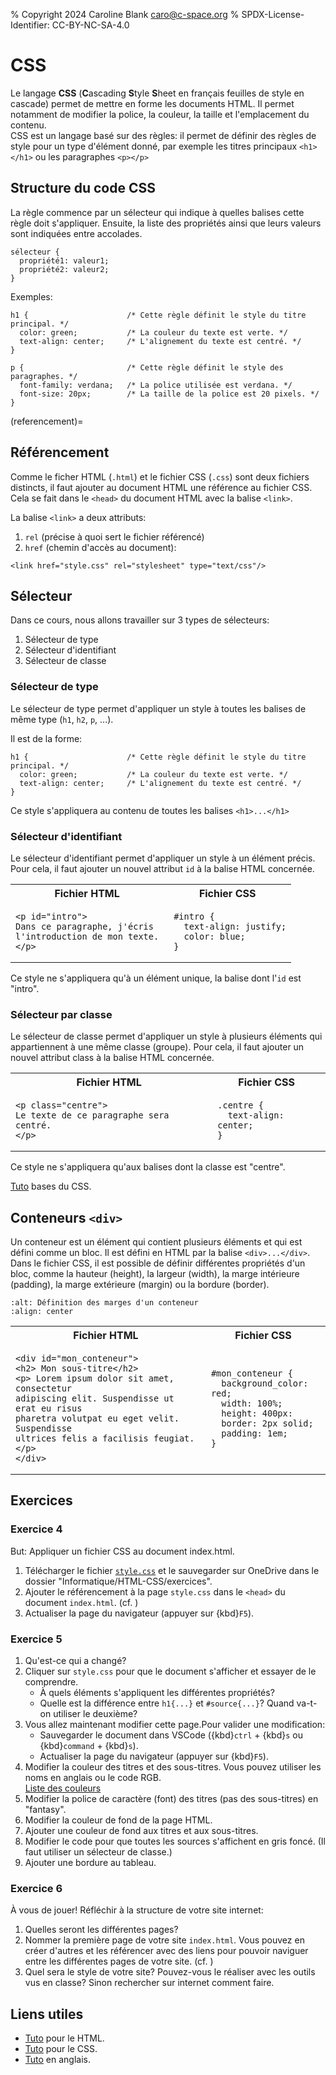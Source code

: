 % Copyright 2024 Caroline Blank <caro@c-space.org>
% SPDX-License-Identifier: CC-BY-NC-SA-4.0

# CSS

Le langage **CSS** (**C**ascading **S**tyle **S**heet en français feuilles de
style en cascade) permet de mettre en forme les documents HTML. Il permet
notamment de modifier la police, la couleur, la taille et l'emplacement du
contenu.\
CSS est un langage basé sur des règles: il permet de définir des règles de style
pour un type d'élément donné, par exemple les titres principaux `<h1></h1>` ou
les paragraphes `<p></p>`

## Structure du code CSS

La règle commence par un sélecteur qui indique à quelles balises cette règle
doit s'appliquer. Ensuite, la liste des propriétés ainsi que leurs valeurs sont
indiquées entre accolades.

```{code} css
sélecteur {
  propriété1: valeur1;
  propriété2: valeur2;
}
```

Exemples:

```{code} css
h1 {                      /* Cette règle définit le style du titre principal. */
  color: green;           /* La couleur du texte est verte. */
  text-align: center;     /* L'alignement du texte est centré. */
}
```

```{code} css
p {                       /* Cette règle définit le style des paragraphes. */
  font-family: verdana;   /* La police utilisée est verdana. */
  font-size: 20px;        /* La taille de la police est 20 pixels. */
}
```

(referencement)=
## Référencement

Comme le ficher HTML (`.html`) et le fichier CSS (`.css`) sont deux fichiers
distincts, il faut ajouter au document HTML une référence au fichier CSS. Cela
se fait dans le `<head>` du document HTML avec la balise `<link>`.

La balise `<link>` a deux attributs:

1. `rel` (précise à quoi sert le fichier référencé)
2. `href` (chemin d'accès au document):

```{code} html
<link href="style.css" rel="stylesheet" type="text/css"/>
```

## Sélecteur

Dans ce cours, nous allons travailler sur 3 types de sélecteurs:

1. Sélecteur de type
2. Sélecteur d'identifiant
3. Sélecteur de classe

### Sélecteur de type

Le sélecteur de type permet d'appliquer un style à toutes les balises de même
type (`h1`, `h2`, `p`, ...).

Il est de la forme:

```{code} css
h1 {                      /* Cette règle définit le style du titre principal. */
  color: green;           /* La couleur du texte est verte. */
  text-align: center;     /* L'alignement du texte est centré. */
}
```

Ce style s'appliquera au contenu de toutes les balises `<h1>...</h1>`

### Sélecteur d'identifiant

Le sélecteur d'identifiant permet d'appliquer un style à un élément précis. Pour
cela, il faut ajouter un nouvel attribut `id` à la balise HTML concernée.

<table><tr style="text-align: center">
  <th>Fichier HTML</th><th>Fichier CSS</th>
</tr><tr><td>

```{code} html
<p id="intro">
Dans ce paragraphe, j'écris
l'introduction de mon texte.
</p>
```

</td><td style="padding-left: 1rem">

```{code} css
#intro {
  text-align: justify;
  color: blue;
}
```

</td></tr></table>

Ce style ne s'appliquera qu'à un élément unique, la balise dont l'`id` est
"intro".

### Sélecteur par classe

Le sélecteur de classe permet d'appliquer un style à plusieurs éléments qui
appartiennent à une même classe (groupe). Pour cela, il faut ajouter un nouvel
attribut class à la balise HTML concernée.

<table><tr style="text-align: center">
  <th>Fichier HTML</th><th>Fichier CSS</th>
</tr><tr><td>

```{code} html
<p class="centre">
Le texte de ce paragraphe sera centré.
</p>
```

</td><td style="padding-left: 1rem">

```{code} css
.centre {
  text-align: center;
}
```

</td></tr></table>

Ce style ne s'appliquera qu'aux balises dont la classe est "centre".

[Tuto](https://developer.mozilla.org/fr/docs/Learn/Getting_started_with_the_web/CSS_basics)
bases du CSS.

## Conteneurs `<div>`

Un conteneur est un élément qui contient plusieurs éléments et qui est défini
comme un bloc. Il est défini en HTML par la balise `<div>...</div>`. Dans le
fichier CSS, il est possible de définir différentes propriétés d'un bloc, comme
la hauteur (height), la largeur (width), la marge intérieure (padding), la marge
extérieure (margin) ou la bordure (border).

```{image} images/conteneur.png
:alt: Définition des marges d'un conteneur
:align: center
```

<table><tr style="text-align: center">
  <th>Fichier HTML</th><th>Fichier CSS</th>
</tr><tr><td>

```{code} html
<div id="mon_conteneur">
<h2> Mon sous-titre</h2>
<p> Lorem ipsum dolor sit amet, consectetur
adipiscing elit. Suspendisse ut erat eu risus
pharetra volutpat eu eget velit. Suspendisse
ultrices felis a facilisis feugiat. </p>
</div>
```

</td><td style="padding-left: 1rem">

```{code} css
#mon_conteneur {
  background_color: red;
  width: 100%;
  height: 400px:
  border: 2px solid;
  padding: 1em;
}
```

</td></tr></table>

## Exercices

### Exercice 4

But: Appliquer un fichier CSS au document index.html.

1. Télécharger le fichier [`style.css`](style.css) et le sauvegarder sur
   OneDrive dans le dossier "Informatique/HTML-CSS/exercices".
2. Ajouter le référencement à la page `style.css` dans le `<head>` du document
   `index.html`. (cf. [](#referencement))
3. Actualiser la page du navigateur (appuyer sur {kbd}`F5`).

### Exercice 5

1. Qu'est-ce qui a changé?
2. Cliquer sur `style.css` pour que le document s'afficher et essayer de le
   comprendre.
    - À quels éléments s'appliquent les différentes propriétés?
    - Quelle est la différence entre `h1{...}` et `#source{...}`? Quand va-t-on
      utiliser le deuxième?
3. Vous allez maintenant modifier cette page.Pour valider une modification:
    - Sauvegarder le document dans VSCode ({kbd}`ctrl` + {kbd}`s` ou
      {kbd}`command` + {kbd}`s`).
    - Actualiser la page du navigateur (appuyer sur {kbd}`F5`).
4. Modifier la couleur des titres et des sous-titres. Vous pouvez utiliser
   les noms en anglais ou le code RGB.\
   [Liste des couleurs](https://www.rapidtables.com/web/color/RGB_Color.html)
5. Modifier la police de caractère (font) des titres (pas des sous-titres) en
   "fantasy".
6. Modifier la couleur de fond de la page HTML.
7. Ajouter une couleur de fond aux titres et aux sous-titres.
8. Modifier le code pour que toutes les sources s'affichent en gris foncé.
   (Il faut utiliser un sélecteur de classe.)
9. Ajouter une bordure au tableau.

### Exercice 6

À vous de jouer! Réfléchir à la structure de votre site internet:

1. Quelles seront les différentes pages?
2. Nommer la première page de votre site `index.html`. Vous pouvez en créer
   d'autres et les référencer avec des liens pour pouvoir naviguer entre les
   différentes pages de votre site. (cf. [](#hyperliens))
3. Quel sera le style de votre site? Pouvez-vous le réaliser avec les outils vus
   en classe? Sinon rechercher sur internet comment faire.

## Liens utiles

- [Tuto](https://developer.mozilla.org/fr/docs/Web/HTML) pour le HTML.
- [Tuto](https://developer.mozilla.org/fr/docs/Web/CSS) pour le CSS.
- [Tuto](https://www.w3schools.com/) en anglais.
